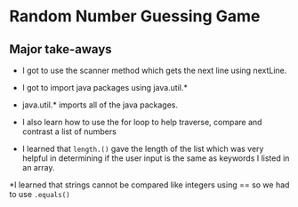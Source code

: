 # Random Number Guessing Game

## Major take-aways

* I got to use the scanner method which gets the next line using nextLine.

* I got to import java packages using java.util.*

* java.util.* imports all of the java packages.

* I also learn how to use the for loop to help traverse, compare and contrast a list of numbers

* I learned that `length.()` gave the length of the list which was very helpful in determining if the user input is
  the same as keywords I listed in an array.

*I learned that strings cannot be compared like integers using == so we had to use `.equals()`
